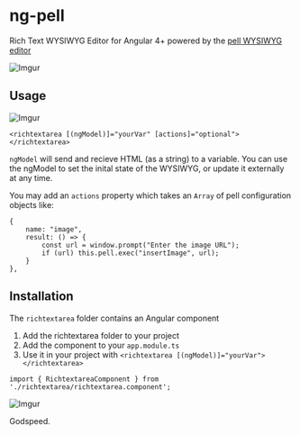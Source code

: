 # ng-pell
Rich Text WYSIWYG Editor for Angular 4+ powered by the [pell WYSIWYG editor](https://github.com/jaredreich/pell)

![Imgur](http://i.imgur.com/77MWAjO.png)

## Usage

![Imgur](http://i.imgur.com/7ebtm9l.png)

```
<richtextarea [(ngModel)]="yourVar" [actions]="optional"></richtextarea>
```

`ngModel` will send and recieve HTML (as a string) to a variable.
You can use the ngModel to set the inital state of the WYSIWYG, or update it externally at any time.

You may add an `actions` property which takes an `Array` of pell configuration objects like:

```
{
    name: "image",
    result: () => {
        const url = window.prompt("Enter the image URL");
        if (url) this.pell.exec("insertImage", url);
    }
},
```

## Installation 

The `richtextarea` folder contains an Angular component

1. Add the richtextarea folder to your project
2. Add the component to your `app.module.ts`
3. Use it in your project with `<richtextarea [(ngModel)]="yourVar"></richtextarea>`

```
import { RichtextareaComponent } from './richtextarea/richtextarea.component';
```

![Imgur](http://i.imgur.com/MDZJ1wl.png)



Godspeed.
  
